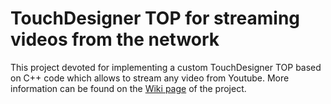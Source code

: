 # TouchDesigner TOP for streaming videos from the network
This project devoted for implementing a custom TouchDesigner TOP based on C++ code which allows to stream any video from Youtube.
More information can be found on the [Wiki page](https://github.com/remap/youtubetop/wiki) of the project.
